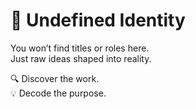 # 👤 Undefined Identity

You won’t find titles or roles here.  
Just raw ideas shaped into reality.

🔍 Discover the work.  
💡 Decode the purpose.
